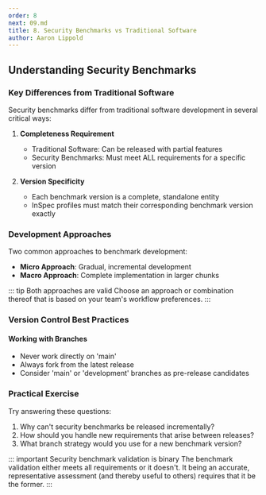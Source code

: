 ```yaml
---
order: 8
next: 09.md
title: 8. Security Benchmarks vs Traditional Software
author: Aaron Lippold
---
```


## Understanding Security Benchmarks

### Key Differences from Traditional Software

Security benchmarks differ from traditional software development in several critical ways:

1. **Completeness Requirement**
   - Traditional Software: Can be released with partial features
   - Security Benchmarks: Must meet ALL requirements for a specific version

2. **Version Specificity**
   - Each benchmark version is a complete, standalone entity
   - InSpec profiles must match their corresponding benchmark version exactly

### Development Approaches

Two common approaches to benchmark development:

- **Micro Approach**: Gradual, incremental development
- **Macro Approach**: Complete implementation in larger chunks

::: tip Both approaches are valid
Choose an approach or combination thereof that is based on your team's workflow preferences.
:::

### Version Control Best Practices

#### Working with Branches

- Never work directly on 'main'
- Always fork from the latest release
- Consider 'main' or 'development' branches as pre-release candidates

### Practical Exercise

Try answering these questions:

1. Why can't security benchmarks be released incrementally?
2. How should you handle new requirements that arise between releases?
3. What branch strategy would you use for a new benchmark version?

::: important Security benchmark validation is binary
The benchmark validation either meets all requirements or it doesn't.  It being an accurate, representative assessment (and thereby useful to others) requires that it be the former.
:::
